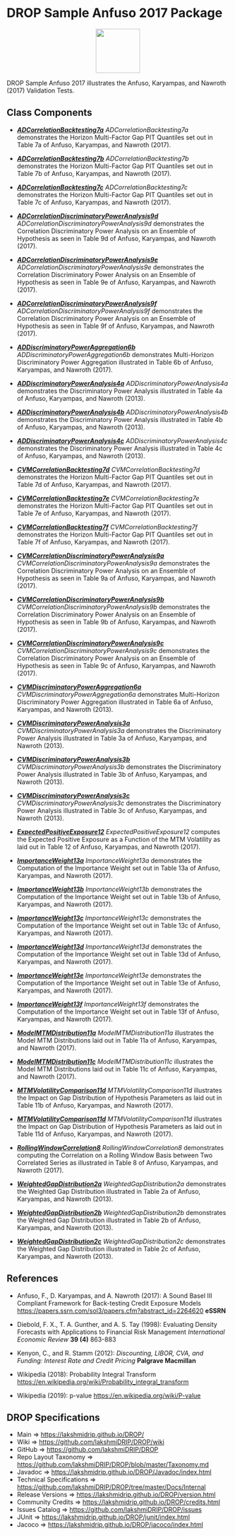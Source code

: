 # DROP Sample Anfuso 2017 Package

<p align="center"><img src="https://github.com/lakshmiDRIP/DROP/blob/master/DRIP_Logo.gif?raw=true" width="100"></p>

DROP Sample Anfuso 2017 illustrates the Anfuso, Karyampas, and Nawroth (2017) Validation Tests.


## Class Components

 * [***ADCorrelationBacktesting7a***](https://github.com/lakshmiDRIP/DROP/tree/master/src/main/java/org/drip/sample/anfuso2017/ADCorrelationBacktesting7a.java)
 <i>ADCorrelationBacktesting7a</i> demonstrates the Horizon Multi-Factor Gap PIT Quantiles set out in Table 7a of Anfuso, Karyampas, and Nawroth (2017).

 * [***ADCorrelationBacktesting7b***](https://github.com/lakshmiDRIP/DROP/tree/master/src/main/java/org/drip/sample/anfuso2017/ADCorrelationBacktesting7b.java)
 <i>ADCorrelationBacktesting7b</i> demonstrates the Horizon Multi-Factor Gap PIT Quantiles set out in Table 7b of Anfuso, Karyampas, and Nawroth (2017).

 * [***ADCorrelationBacktesting7c***](https://github.com/lakshmiDRIP/DROP/tree/master/src/main/java/org/drip/sample/anfuso2017/ADCorrelationBacktesting7c.java)
 <i>ADCorrelationBacktesting7c</i> demonstrates the Horizon Multi-Factor Gap PIT Quantiles set out in Table 7c of Anfuso, Karyampas, and Nawroth (2017).

 * [***ADCorrelationDiscriminatoryPowerAnalysis9d***](https://github.com/lakshmiDRIP/DROP/tree/master/src/main/java/org/drip/sample/anfuso2017/ADCorrelationDiscriminatoryPowerAnalysis9d.java)
 <i>ADCorrelationDiscriminatoryPowerAnalysis9d</i> demonstrates the Correlation Discriminatory Power Analysis on an Ensemble of Hypothesis as seen in Table 9d of Anfuso, Karyampas, and Nawroth (2017).

 * [***ADCorrelationDiscriminatoryPowerAnalysis9e***](https://github.com/lakshmiDRIP/DROP/tree/master/src/main/java/org/drip/sample/anfuso2017/ADCorrelationDiscriminatoryPowerAnalysis9e.java)
 <i>ADCorrelationDiscriminatoryPowerAnalysis9e</i> demonstrates the Correlation Discriminatory Power Analysis on an Ensemble of Hypothesis as seen in Table 9e of Anfuso, Karyampas, and Nawroth (2017).

 * [***ADCorrelationDiscriminatoryPowerAnalysis9f***](https://github.com/lakshmiDRIP/DROP/tree/master/src/main/java/org/drip/sample/anfuso2017/ADCorrelationDiscriminatoryPowerAnalysis9f.java)
 <i>ADCorrelationDiscriminatoryPowerAnalysis9f</i> demonstrates the Correlation Discriminatory Power Analysis on an Ensemble of Hypothesis as seen in Table 9f of Anfuso, Karyampas, and Nawroth (2017).

 * [***ADDiscriminatoryPowerAggregation6b***](https://github.com/lakshmiDRIP/DROP/tree/master/src/main/java/org/drip/sample/anfuso2017/ADDiscriminatoryPowerAggregation6b.java)
 <i>ADDiscriminatoryPowerAggregation6b</i> demonstrates Multi-Horizon Discriminatory Power Aggregation illustrated in Table 6b of Anfuso, Karyampas, and Nawroth (2017).

 * [***ADDiscriminatoryPowerAnalysis4a***](https://github.com/lakshmiDRIP/DROP/tree/master/src/main/java/org/drip/sample/anfuso2017/ADDiscriminatoryPowerAnalysis4a.java)
 <i>ADDiscriminatoryPowerAnalysis4a</i> demonstrates the Discriminatory Power Analysis illustrated in Table 4a of Anfuso, Karyampas, and Nawroth (2013).

 * [***ADDiscriminatoryPowerAnalysis4b***](https://github.com/lakshmiDRIP/DROP/tree/master/src/main/java/org/drip/sample/anfuso2017/ADDiscriminatoryPowerAnalysis4b.java)
 <i>ADDiscriminatoryPowerAnalysis4b</i> demonstrates the Discriminatory Power Analysis illustrated in Table 4b of Anfuso, Karyampas, and Nawroth (2013).

 * [***ADDiscriminatoryPowerAnalysis4c***](https://github.com/lakshmiDRIP/DROP/tree/master/src/main/java/org/drip/sample/anfuso2017/ADDiscriminatoryPowerAnalysis4c.java)
 <i>ADDiscriminatoryPowerAnalysis4c</i> demonstrates the Discriminatory Power Analysis illustrated in Table 4c of Anfuso, Karyampas, and Nawroth (2013).

 * [***CVMCorrelationBacktesting7d***](https://github.com/lakshmiDRIP/DROP/tree/master/src/main/java/org/drip/sample/anfuso2017/CVMCorrelationBacktesting7d.java)
 <i>CVMCorrelationBacktesting7d</i> demonstrates the Horizon Multi-Factor Gap PIT Quantiles set out in Table 7d of Anfuso, Karyampas, and Nawroth (2017).

 * [***CVMCorrelationBacktesting7e***](https://github.com/lakshmiDRIP/DROP/tree/master/src/main/java/org/drip/sample/anfuso2017/CVMCorrelationBacktesting7e.java)
 <i>CVMCorrelationBacktesting7e</i> demonstrates the Horizon Multi-Factor Gap PIT Quantiles set out in Table 7e of Anfuso, Karyampas, and Nawroth (2017).

 * [***CVMCorrelationBacktesting7f***](https://github.com/lakshmiDRIP/DROP/tree/master/src/main/java/org/drip/sample/anfuso2017/CVMCorrelationBacktesting7f.java)
 <i>CVMCorrelationBacktesting7f</i> demonstrates the Horizon Multi-Factor Gap PIT Quantiles set out in Table 7f of Anfuso, Karyampas, and Nawroth (2017).

 * [***CVMCorrelationDiscriminatoryPowerAnalysis9a***](https://github.com/lakshmiDRIP/DROP/tree/master/src/main/java/org/drip/sample/anfuso2017/CVMCorrelationDiscriminatoryPowerAnalysis9a.java)
 <i>CVMCorrelationDiscriminatoryPowerAnalysis9a</i> demonstrates the Correlation Discriminatory Power Analysis on an Ensemble of Hypothesis as seen in Table 9a of Anfuso, Karyampas, and Nawroth (2017).

 * [***CVMCorrelationDiscriminatoryPowerAnalysis9b***](https://github.com/lakshmiDRIP/DROP/tree/master/src/main/java/org/drip/sample/anfuso2017/CVMCorrelationDiscriminatoryPowerAnalysis9b.java)
 <i>CVMCorrelationDiscriminatoryPowerAnalysis9b</i> demonstrates the Correlation Discriminatory Power Analysis on an Ensemble of Hypothesis as seen in Table 9b of Anfuso, Karyampas, and Nawroth (2017).

 * [***CVMCorrelationDiscriminatoryPowerAnalysis9c***](https://github.com/lakshmiDRIP/DROP/tree/master/src/main/java/org/drip/sample/anfuso2017/CVMCorrelationDiscriminatoryPowerAnalysis9c.java)
 <i>CVMCorrelationDiscriminatoryPowerAnalysis9c</i> demonstrates the Correlation Discriminatory Power Analysis on an Ensemble of Hypothesis as seen in Table 9c of Anfuso, Karyampas, and Nawroth (2017).

 * [***CVMDiscriminatoryPowerAggregation6a***](https://github.com/lakshmiDRIP/DROP/tree/master/src/main/java/org/drip/sample/anfuso2017/CVMDiscriminatoryPowerAggregation6a.java)
 <i>CVMDiscriminatoryPowerAggregation6a</i> demonstrates Multi-Horizon Discriminatory Power Aggregation illustrated in Table 6a of Anfuso, Karyampas, and Nawroth (2013).

 * [***CVMDiscriminatoryPowerAnalysis3a***](https://github.com/lakshmiDRIP/DROP/tree/master/src/main/java/org/drip/sample/anfuso2017/CVMDiscriminatoryPowerAnalysis3a.java)
 <i>CVMDiscriminatoryPowerAnalysis3a</i> demonstrates the Discriminatory Power Analysis illustrated in Table 3a of Anfuso, Karyampas, and Nawroth (2013).

 * [***CVMDiscriminatoryPowerAnalysis3b***](https://github.com/lakshmiDRIP/DROP/tree/master/src/main/java/org/drip/sample/anfuso2017/CVMDiscriminatoryPowerAnalysis3b.java)
 <i>CVMDiscriminatoryPowerAnalysis3b</i> demonstrates the Discriminatory Power Analysis illustrated in Table 3b of Anfuso, Karyampas, and Nawroth (2013).

 * [***CVMDiscriminatoryPowerAnalysis3c***](https://github.com/lakshmiDRIP/DROP/tree/master/src/main/java/org/drip/sample/anfuso2017/CVMDiscriminatoryPowerAnalysis3c.java)
 <i>CVMDiscriminatoryPowerAnalysis3c</i> demonstrates the Discriminatory Power Analysis illustrated in Table 3c of Anfuso, Karyampas, and Nawroth (2013).

 * [***ExpectedPositiveExposure12***](https://github.com/lakshmiDRIP/DROP/tree/master/src/main/java/org/drip/sample/anfuso2017/ExpectedPositiveExposure12.java)
 <i>ExpectedPositiveExposure12</i> computes the Expected Positive Exposure as a Function of the MTM Volatility as laid out in Table 12 of Anfuso, Karyampas, and Nawroth (2017).

 * [***ImportanceWeight13a***](https://github.com/lakshmiDRIP/DROP/tree/master/src/main/java/org/drip/sample/anfuso2017/ImportanceWeight13a.java)
 <i>ImportanceWeight13a</i> demonstrates the Computation of the Importance Weight set out in Table 13a of Anfuso, Karyampas, and Nawroth (2017).

 * [***ImportanceWeight13b***](https://github.com/lakshmiDRIP/DROP/tree/master/src/main/java/org/drip/sample/anfuso2017/ImportanceWeight13b.java)
 <i>ImportanceWeight13b</i> demonstrates the Computation of the Importance Weight set out in Table 13b of Anfuso, Karyampas, and Nawroth (2017).

 * [***ImportanceWeight13c***](https://github.com/lakshmiDRIP/DROP/tree/master/src/main/java/org/drip/sample/anfuso2017/ImportanceWeight13c.java)
 <i>ImportanceWeight13c</i> demonstrates the Computation of the Importance Weight set out in Table 13c of Anfuso, Karyampas, and Nawroth (2017).

 * [***ImportanceWeight13d***](https://github.com/lakshmiDRIP/DROP/tree/master/src/main/java/org/drip/sample/anfuso2017/ImportanceWeight13d.java)
 <i>ImportanceWeight13d</i> demonstrates the Computation of the Importance Weight set out in Table 13d of Anfuso, Karyampas, and Nawroth (2017).

 * [***ImportanceWeight13e***](https://github.com/lakshmiDRIP/DROP/tree/master/src/main/java/org/drip/sample/anfuso2017/ImportanceWeight13e.java)
 <i>ImportanceWeight13e</i> demonstrates the Computation of the Importance Weight set out in Table 13e of Anfuso, Karyampas, and Nawroth (2017).

 * [***ImportanceWeight13f***](https://github.com/lakshmiDRIP/DROP/tree/master/src/main/java/org/drip/sample/anfuso2017/ImportanceWeight13f.java)
 <i>ImportanceWeight13f</i> demonstrates the Computation of the Importance Weight set out in Table 13f of Anfuso, Karyampas, and Nawroth (2017).

 * [***ModelMTMDistribution11a***](https://github.com/lakshmiDRIP/DROP/tree/master/src/main/java/org/drip/sample/anfuso2017/ModelMTMDistribution11a.java)
 <i>ModelMTMDistribution11a</i> illustrates the Model MTM Distributions laid out in Table 11a of Anfuso, Karyampas, and Nawroth (2017).

 * [***ModelMTMDistribution11c***](https://github.com/lakshmiDRIP/DROP/tree/master/src/main/java/org/drip/sample/anfuso2017/ModelMTMDistribution11c.java)
 <i>ModelMTMDistribution11c</i> illustrates the Model MTM Distributions laid out in Table 11c of Anfuso, Karyampas, and Nawroth (2017).

 * [***MTMVolatilityComparison11d***](https://github.com/lakshmiDRIP/DROP/tree/master/src/main/java/org/drip/sample/anfuso2017/MTMVolatilityComparison11b.java)
 <i>MTMVolatilityComparison11d</i> illustrates the Impact on Gap Distribution of Hypothesis Parameters as laid out in Table 11b of Anfuso, Karyampas, and Nawroth (2017).

 * [***MTMVolatilityComparison11d***](https://github.com/lakshmiDRIP/DROP/tree/master/src/main/java/org/drip/sample/anfuso2017/MTMVolatilityComparison11d.java)
 <i>MTMVolatilityComparison11d</i> illustrates the Impact on Gap Distribution of Hypothesis Parameters as laid out in Table 11d of Anfuso, Karyampas, and Nawroth (2017).

 * [***RollingWindowCorrelation8***](https://github.com/lakshmiDRIP/DROP/tree/master/src/main/java/org/drip/sample/anfuso2017/RollingWindowCorrelation8.java)
 <i>RollingWindowCorrelation8</i> demonstrates computing the Correlation on a Rolling Window Basis between Two Correlated Series as illustrated in Table 8 of Anfuso, Karyampas, and Nawroth (2017).

 * [***WeightedGapDistribution2a***](https://github.com/lakshmiDRIP/DROP/tree/master/src/main/java/org/drip/sample/anfuso2017/WeightedGapDistribution2a.java)
 <i>WeightedGapDistribution2a</i> demonstrates the Weighted Gap Distribution illustrated in Table 2a of Anfuso, Karyampas, and Nawroth (2013).

 * [***WeightedGapDistribution2b***](https://github.com/lakshmiDRIP/DROP/tree/master/src/main/java/org/drip/sample/anfuso2017/WeightedGapDistribution2b.java)
 <i>WeightedGapDistribution2b</i> demonstrates the Weighted Gap Distribution illustrated in Table 2b of Anfuso, Karyampas, and Nawroth (2013).

 * [***WeightedGapDistribution2c***](https://github.com/lakshmiDRIP/DROP/tree/master/src/main/java/org/drip/sample/anfuso2017/WeightedGapDistribution2c.java)
 <i>WeightedGapDistribution2c</i> demonstrates the Weighted Gap Distribution illustrated in Table 2c of Anfuso, Karyampas, and Nawroth (2013).


## References

 * Anfuso, F., D. Karyampas, and A. Nawroth (2017): A Sound Basel III Compliant Framework for Back-testing Credit Exposure Models https://papers.ssrn.com/sol3/papers.cfm?abstract_id=2264620 <b>eSSRN</b>

 * Diebold, F. X., T. A. Gunther, and A. S. Tay (1998): Evaluating Density Forecasts with Applications to Financial Risk Management <i>International Economic Review</i> <b>39 (4)</b> 863-883

 * Kenyon, C., and R. Stamm (2012): <i>Discounting, LIBOR, CVA, and Funding: Interest Rate and Credit Pricing</i> <b>Palgrave Macmillan</b>

 * Wikipedia (2018): Probability Integral Transform https://en.wikipedia.org/wiki/Probability_integral_transform

 * Wikipedia (2019): p-value https://en.wikipedia.org/wiki/P-value


## DROP Specifications

 * Main                     => https://lakshmidrip.github.io/DROP/
 * Wiki                     => https://github.com/lakshmiDRIP/DROP/wiki
 * GitHub                   => https://github.com/lakshmiDRIP/DROP
 * Repo Layout Taxonomy     => https://github.com/lakshmiDRIP/DROP/blob/master/Taxonomy.md
 * Javadoc                  => https://lakshmidrip.github.io/DROP/Javadoc/index.html
 * Technical Specifications => https://github.com/lakshmiDRIP/DROP/tree/master/Docs/Internal
 * Release Versions         => https://lakshmidrip.github.io/DROP/version.html
 * Community Credits        => https://lakshmidrip.github.io/DROP/credits.html
 * Issues Catalog           => https://github.com/lakshmiDRIP/DROP/issues
 * JUnit                    => https://lakshmidrip.github.io/DROP/junit/index.html
 * Jacoco                   => https://lakshmidrip.github.io/DROP/jacoco/index.html
